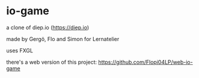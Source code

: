 # io-game
 a clone of diep.io (https://diep.io)

made by Gergö, Flo and Simon for Lernatelier

uses FXGL

there's a web version of this project: https://github.com/Flopi04LP/web-io-game
